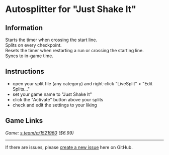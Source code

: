 # Autosplitter for "Just Shake It"
## Information
Starts the timer when crossing the start line.  
Splits on every checkpoint.  
Resets the timer when restarting a run or crossing the starting line.  
Syncs to in-game time.

## Instructions
* open your split file (any category) and right-click "LiveSplit" > "Edit Splits..."
* set your game name to "Just Shake It"
* click the "Activate" button above your splits
* check and edit the settings to your liking

## Game Links
*Game: [s.team/a/1521960](https://s.team/a/1521960) ($6.99)*

---
If there are issues, please [create a new issue](https://github.com/just-ero/AutoSplitTools/issues/new/choose) here on GitHub.